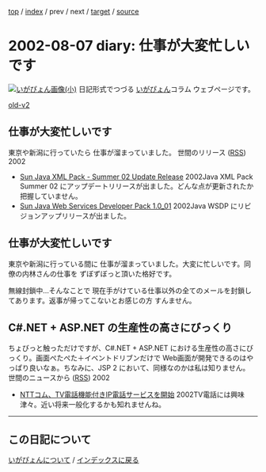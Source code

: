 [top](https://igapyon.github.io/diary/) 
 / [index](https://igapyon.github.io/diary/2002/index.html) 
 / prev 
 / next 
 / [target](https://igapyon.github.io/diary/2002/ig020807.html) 
 / [source](https://github.com/igapyon/diary/blob/gh-pages/2002/ig020807.html.src.md) 

2002-08-07 diary: 仕事が大変忙しいです
=====================================================================================================
[![いがぴょん画像(小)](https://igapyon.github.io/diary/images/iga200306s.jpg "いがぴょん")](https://igapyon.github.io/diary/memo/memoigapyon.html) 日記形式でつづる [いがぴょん](https://igapyon.github.io/diary/memo/memoigapyon.html)コラム ウェブページです。

[old-v2](ig020807-orig.html)

## 仕事が大変忙しいです

東京や新潟に行っていたら 仕事が溜まっていました。
世間のリリース ([RSS](ig020807-release.xml)) 2002
* [Sun Java XML Pack - Summer 02 Update Release](http://java.sun.com/xml/downloads/javaxmlpack.html)  2002Java XML Pack Summer 02 にアップデートリリースが出ました。どんな点が更新されたか把握していません。
* [Sun Java Web Services Developer Pack 1.0_01](http://java.sun.com/webservices/downloads/webservicespack.html)  2002Java WSDP にリビジョンアップリリースが出ました。

## 仕事が大変忙しいです

東京や新潟に行っている間に 仕事が溜まっていました。大変に忙しいです。同僚の内林さんの仕事を ずぼずぼっと頂いた格好です。

無線封鎖中…そんなことで 現在手がけている仕事以外の全てのメールを封鎖してあります。返事が帰ってこないとお感じの方 すんません。

## C#.NET + ASP.NET の生産性の高さにびっくり

ちょびっと触っただけですが、C#.NET + ASP.NET における生産性の高さにびっくり。画面ぺたぺた＋イベントドリブンだけで
Web画面が開発できるのはやっぱり良いなぁ。ちなみに、JSP 2 において、同様なのかは私は知りません。
世間のニュースから ([RSS](ig020807-news.xml)) 2002
* [NTTコム、TV電話機能付きIP電話サービスを開始](http://www.zdnet.co.jp/news/0208/06/njbt_07.html)  2002TV電話には興味津々。近い将来一般化するかも知れませんね。


----------------------------------------------------------------------------------------------------

## この日記について
[いがぴょんについて](https://igapyon.github.io/diary/memo/memoigapyon.html) / [インデックスに戻る](https://igapyon.github.io/diary/idxall.html)
